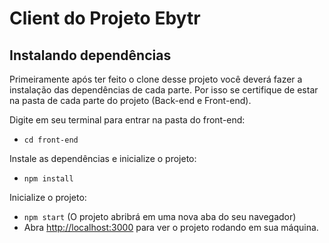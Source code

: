 # Client do Projeto Ebytr

## Instalando dependências

Primeiramente após ter feito o clone desse projeto você deverá fazer a instalação das dependências de cada parte. Por isso se certifique de estar na pasta de cada parte do projeto (Back-end e Front-end). 

Digite em seu terminal para entrar na pasta do front-end:
  * `cd front-end`

Instale as dependências e inicialize o projeto:
  * `npm install`

Inicialize o projeto:
  * `npm start` (O projeto abribrá em uma nova aba do seu navegador)
  * Abra [http://localhost:3000](http://localhost:3000) para ver o projeto rodando em sua máquina.
